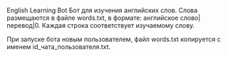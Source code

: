 English Learning Bot
Бот для изучения английских слов. Слова размещаются в файле words.txt, в формате: английское слово|перевод|0. Каждая строка соответствует изучаемому слову.

При запуске бота новым пользователем, файл words.txt копируется с именем id_чата_пользователя.txt.
